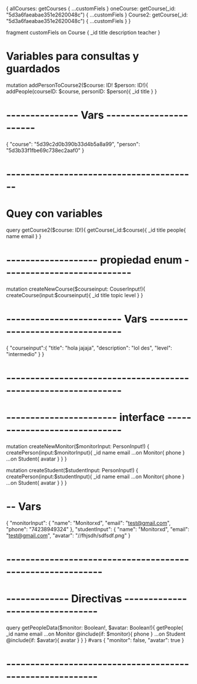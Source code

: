 
{
  allCourses: getCourses {
    ...customFiels
  }
  oneCourse: getCourse(_id: "5d3a6faeabae351e2620048c") {
    ...customFiels
  }
  Course2: getCourse(_id: "5d3a6faeabae351e2620048c") {
    ...customFiels
  }
}

fragment customFiels on Course {
  _id
  title
  description
  teacher
}
# Variables para consultas y guardados

mutation addPersonToCourse2($course: ID! $person: ID!){
    addPeople(courseID: $course, personID: $person){
      _id
      title
    }
  }
# --------------- Vars -----------------------
  {
    "course": "5d39c2d0b390b33d4b5a8a99",
    "person": "5d3b33f1fbe69c738ec2aaf0"
  }
# ----------------------------------------

# Quey con variables
query getCourse2($course: ID!){
    getCourse(_id:$course){
      _id
      title
      people{
        name
        email
      }
    }

# ------------------- propiedad enum ---------------------------
mutation createNewCourse($courseinput: CouserInput!){
    createCourse(input:$courseinput){
      _id
      title
      topic
      level
    }
  }
 # ------------------------ Vars --------------------------------
  {
    "courseinput":{
      "title": "hola jajaja",
      "description": "lol des",
      "level": "intermedio"
    }
  }
# --------------------------------------------------------------

# ----------------------- interface -----------------------------

mutation createNewMonitor($monitorInput: PersonInput!)
{
 createPerson(input:$monitorInput){
  	_id
  	name
  	email
    ...on Monitor{
      phone
    }
  	...on Student{
      avatar
    }
	} 
}

mutation createStudent($studentInput: PersonInput!)
{
 createPerson(input:$studentInput){
  	_id
  	name
  	email
    ...on Monitor{
      phone
    }
  	...on Student{
      avatar
    }
	} 
}
# -- Vars
{
  "monitorInput": {
    "name": "Monitorxd",
    "email": "test@gmail.com",
    "phone": "74238949324"
  },
  "studentInput": {
    "name": "Monitorxd",
    "email": "test@gmail.com",
    "avatar": "//fhjsdh/sdfsdf.png"
  }
# ----------------------------------------------------------

# ------------- Directivas --------------------------------
query getPeopleData($monitor: Boolean!, $avatar: Boolean!){
  getPeople{
    _id
    name
    email
    ...on Monitor @include(if: $monitor){
      phone
    }
    ...on Student @include(if: $avatar){
      avatar
    }
  }
}
#vars
{
  "monitor": false,
  "avatar": true
}
# ---------------------------------------------------------